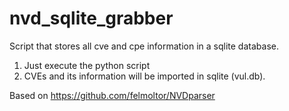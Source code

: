 # nvd_sqlite_grabber

Script that stores all cve and cpe information in a sqlite database.

1. Just execute the python script
2. CVEs and its information will be imported in sqlite (vul.db).

Based on https://github.com/felmoltor/NVDparser



